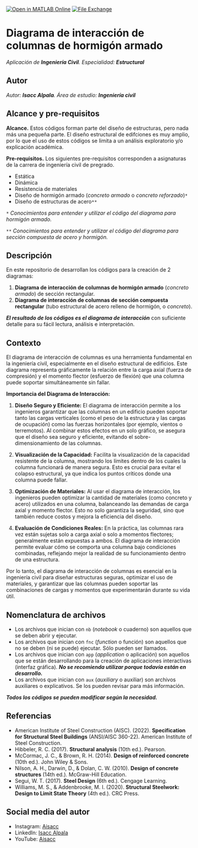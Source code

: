 [![Open in MATLAB Online](https://www.mathworks.com/images/responsive/global/open-in-matlab-online.svg)](https://matlab.mathworks.com/open/github/v1?repo=aisacc/Aplicacion-Civil-DiagramaInteraccion) [![File Exchange](https://www.mathworks.com/matlabcentral/images/matlab-file-exchange.svg)](https://www.mathworks.com/matlabcentral/fileexchange/171149-diagrama-de-interaccion-de-columnas)

# Diagrama de interacción de columnas de hormigón armado
*Aplicación de **Ingeniería Civil**. Especialidad: **Estructural***

## Autor
*Autor: **Isacc Alpala**. Área de estudio: **Ingeniería civil***

## Alcance y pre-requisitos
**Alcance.** Estos códigos forman parte del diseño de estructuras, pero nada más una pequeña parte. El diseño estructural de edifciones es muy amplio, por lo que el uso de estos códigos se limita a un análisis exploratorio y/o explicación académica.

**Pre-requisitos.** Los siguientes pre-requisitos corresponden a asignaturas de la carrera de ingeniería civil de pregrado.
- Estática
- Dinámica
- Resistencia de materiales
- Diseño de hormigón armado (_concreto armado_ o _concreto reforzado_)`*`
- Diseño de estructuras de acero`**`

`*` _Conocimientos para entender y utilizar el código del diagrama para hormigón armado._

`**` _Conocimientos para entender y utilizar el código del diagrama para sección compuesta de acero y hormigón._

## Descripción
En este repositorio de desarrollan los códigos para la creación de 2 diagramas:
1. **Diagrama de interacción de columnas de hormigón armado** (_concreto armado_) de sección rectangular.
2. **Diagrama de interacción de columnas de sección compuesta rectangular** (tubo estructural de acero relleno de hormigón, o _concreto_).

_**El resultado de los códigos es el diagrama de interacción**_ con suficiente detalle para su fácil lectura, análisis e interpretación.

## Contexto
El diagrama de interacción de columnas es una herramienta fundamental en la ingeniería civil, especialmente en el diseño estructural de edificios. Este diagrama representa gráficamente la relación entre la carga axial (fuerza de compresión) y el momento flector (esfuerzo de flexión) que una columna puede soportar simultáneamente sin fallar.

**Importancia del Diagrama de Interacción:**
1. **Diseño Seguro y Eficiente:** El diagrama de interacción permite a los ingenieros garantizar que las columnas en un edificio pueden soportar tanto las cargas verticales (como el peso de la estructura y las cargas de ocupación) como las fuerzas horizontales (por ejemplo, vientos o terremotos). Al combinar estos efectos en un solo gráfico, se asegura que el diseño sea seguro y eficiente, evitando el sobre-dimensionamiento de las columnas.

2. **Visualización de la Capacidad:** Facilita la visualización de la capacidad resistente de la columna, mostrando los límites dentro de los cuales la columna funcionará de manera segura. Esto es crucial para evitar el colapso estructural, ya que indica los puntos críticos donde una columna puede fallar.

3. **Optimización de Materiales:** Al usar el diagrama de interacción, los ingenieros pueden optimizar la cantidad de materiales (como concreto y acero) utilizados en una columna, balanceando las demandas de carga axial y momento flector. Esto no solo garantiza la seguridad, sino que también reduce costos y mejora la eficiencia del diseño.

4. **Evaluación de Condiciones Reales:** En la práctica, las columnas rara vez están sujetas solo a carga axial o solo a momentos flectores; generalmente están expuestas a ambos. El diagrama de interacción permite evaluar cómo se comporta una columna bajo condiciones combinadas, reflejando mejor la realidad de su funcionamiento dentro de una estructura.

Por lo tanto, el diagrama de interacción de columnas es esencial en la ingeniería civil para diseñar estructuras seguras, optimizar el uso de materiales, y garantizar que las columnas pueden soportar las combinaciones de cargas y momentos que experimentarán durante su vida útil.

## Nomenclatura de archivos
* Los archivos que inician con `nb` (_notebook_ o cuaderno) son aquellos que se deben abrir y ejecutar.
* Los archivos que inician con `fnc` (_function_ o función) son aquellos que no se deben (ni se puede) ejecutar. Sólo pueden ser llamados.
* Los archivos que inician con `app` (_application_ o aplicación) son aquellos que se están desarrollando para la creación de aplicaciones interactivas (interfaz gráfica). _**No se recomienda utilizar porque todavía están en desarrollo.**_
* Los archivos que inician con `aux` (_auxiliary_ o auxiliar) son archivos auxiliares o explicativos. Se los pueden revisar para más información.

 _**Todos los códigos se pueden modificar según la necesidad.**_ 

## Referencias
* American Institute of Steel Construction (AISC). (2022). **Specification for Structural Steel Buildings** (ANSI/AISC 360-22). American Institute of Steel Construction.
* Hibbeler, R. C. (2017). **Structural analysis** (10th ed.). Pearson.
* McCormac, J. C., & Brown, R. H. (2014). **Design of reinforced concrete** (10th ed.). John Wiley & Sons.
* Nilson, A. H., Darwin, D., & Dolan, C. W. (2010). **Design of concrete structures** (14th ed.). McGraw-Hill Education.
* Segui, W. T. (2017). **Steel Design** (6th ed.). Cengage Learning.
* Williams, M. S., & Addenbrooke, M. I. (2020). **Structural Steelwork: Design to Limit State Theory** (4th ed.). CRC Press.

## Social media del autor
- Instagram: [Aisacc](https://www.instagram.com/aisacc___/)
- LinkedIn: [Isacc Alpala](https://www.linkedin.com/in/isaccalpala/)
- YouTube: [Aisacc](https://www.youtube.com/@aisacc-me/)
